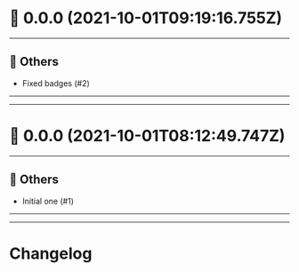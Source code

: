 # :confetti_ball: 0.0.0 (2021-10-01T09:19:16.755Z)
- - -
## :newspaper: Others
* Fixed badges (#2)
- - -
- - -
# :confetti_ball: 0.0.0 (2021-10-01T08:12:49.747Z)
- - -
## :newspaper: Others
* Initial one (#1)
- - -
- - -
# Changelog

